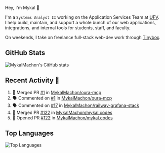 Hey, I'm Mykal 👋

I'm a `Systems Analyst II` working on the Application Services Team at [UFV](https://ufv.ca). 
I help build, maintain, and support a whole bunch of our web applications, integrations, and internal tools for students, staff, and faculty.

On weekends, I take on freelance full-stack web-dev work through [Tinybox](https://tinybox.dev).

## GitHub Stats
![MykalMachon's GitHub stats](https://github-readme-stats.vercel.app/api?username=MykalMachon&show_icons=true&theme=dark)

## Recent Activity 🚀

<!--START_SECTION:activity-->
1. 🎉 Merged PR [#1](https://github.com/MykalMachon/oura-mcp/pull/1) in [MykalMachon/oura-mcp](https://github.com/MykalMachon/oura-mcp)
2. 🗣 Commented on [#1](https://github.com/MykalMachon/oura-mcp/pull/1#issuecomment-3332373092) in [MykalMachon/oura-mcp](https://github.com/MykalMachon/oura-mcp)
3. 🗣 Commented on [#17](https://github.com/MykalMachon/railway-grafana-stack/issues/17#issuecomment-3271813342) in [MykalMachon/railway-grafana-stack](https://github.com/MykalMachon/railway-grafana-stack)
4. 🎉 Merged PR [#122](https://github.com/MykalMachon/mykal.codes/pull/122) in [MykalMachon/mykal.codes](https://github.com/MykalMachon/mykal.codes)
5. 💪 Opened PR [#122](https://github.com/MykalMachon/mykal.codes/pull/122) in [MykalMachon/mykal.codes](https://github.com/MykalMachon/mykal.codes)
<!--END_SECTION:activity-->

## Top Languages
![Top Languages](https://github-readme-stats.vercel.app/api/top-langs/?username=MykalMachon&layout=compact&theme=dark)
